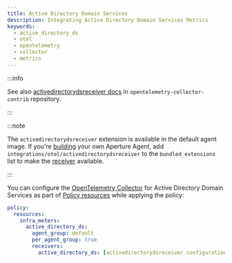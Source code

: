 ```yaml
---
title: Active Directory Domain Services
description: Integrating Active Directory Domain Services Metrics
keywords:
  - active_directory_ds
  - otel
  - opentelemetry
  - collector
  - metrics
---
```


:::info

See also [activedirectorydsreceiver docs][receiver] in
`opentelemetry-collector-contrib` repository.

:::

:::note

The `activedirectorydsreceiver` extension is available in the default agent
image. If you're [building][build] your own Aperture Agent, add
`integrations/otel/activedirectorydsreceiver` to the `bundled_extensions` list
to make the [receiver][receiver] available.

:::

You can configure the [OpenTelemetry Collector][opentelemetry-collector] for
Active Directory Domain Services as part of [Policy resources][policy-resources]
while applying the policy:

```yaml
policy:
  resources:
    infra_meters:
      active_directory_ds:
        agent_group: default
        per_agent_group: true
        receivers:
          active_directory_ds: [activedirectorydsreceiver configuration here]
```

[build]: /reference/aperture-cli/aperturectl/build/agent/agent.md
[receiver]:
  https://github.com/open-telemetry/opentelemetry-collector-contrib/tree/main/receiver/activedirectorydsreceiver
[opentelemetry-collector]: /reference/configuration/spec.md#telemetry-collector
[policy-resources]: /reference/configuration/spec.md#resources
